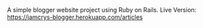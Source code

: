 A simple blogger website project using Ruby on Rails.
Live Version: https://jamcrys-blogger.herokuapp.com/articles
